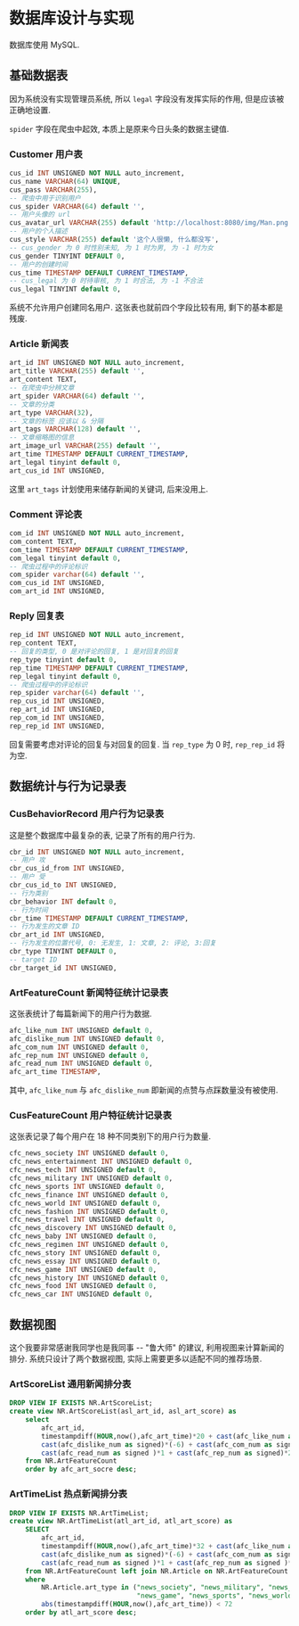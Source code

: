 # 数据库设计与实现

数据库使用 MySQL. 

## 基础数据表

因为系统没有实现管理员系统, 所以 `legal` 字段没有发挥实际的作用, 但是应该被正确地设置. 

`spider` 字段在爬虫中起效, 本质上是原来今日头条的数据主键值. 

### Customer 用户表

``` SQL
cus_id INT UNSIGNED NOT NULL auto_increment,
cus_name VARCHAR(64) UNIQUE,
cus_pass VARCHAR(255),
-- 爬虫中用于识别用户
cus_spider VARCHAR(64) default '',
-- 用户头像的 url
cus_avatar_url VARCHAR(255) default 'http://localhost:8080/img/Man.png',
-- 用户的个人描述
cus_style VARCHAR(255) default '这个人很懒, 什么都没写',
-- cus_gender 为 0 时性别未知, 为 1 时为男, 为 -1 时为女
cus_gender TINYINT DEFAULT 0,
-- 用户的创建时间
cus_time TIMESTAMP DEFAULT CURRENT_TIMESTAMP,
-- cus_legal 为 0 时待审核, 为 1 时合法, 为 -1 不合法
cus_legal TINYINT default 0,
```

系统不允许用户创建同名用户. 这张表也就前四个字段比较有用, 剩下的基本都是残废. 

### Article 新闻表

``` SQL
art_id INT UNSIGNED NOT NULL auto_increment,
art_title VARCHAR(255) default '',
art_content TEXT,
-- 在爬虫中分辨文章
art_spider VARCHAR(64) default '',
-- 文章的分类
art_type VARCHAR(32),
-- 文章的标签 应该以 & 分隔
art_tags VARCHAR(128) default '',
-- 文章缩略图的信息
art_image_url VARCHAR(255) default '',
art_time TIMESTAMP DEFAULT CURRENT_TIMESTAMP,
art_legal tinyint default 0,
art_cus_id INT UNSIGNED,
```
这里 `art_tags` 计划使用来储存新闻的关键词, 后来没用上. 

### Comment 评论表

``` SQL
com_id INT UNSIGNED NOT NULL auto_increment,
com_content TEXT,
com_time TIMESTAMP DEFAULT CURRENT_TIMESTAMP,
com_legal tinyint default 0,
-- 爬虫过程中的评论标识
com_spider varchar(64) default '',
com_cus_id INT UNSIGNED,
com_art_id INT UNSIGNED, 
```

### Reply 回复表

``` SQL
rep_id INT UNSIGNED NOT NULL auto_increment,
rep_content TEXT,
-- 回复的类型, 0 是对评论的回复, 1 是对回复的回复
rep_type tinyint default 0, 
rep_time TIMESTAMP DEFAULT CURRENT_TIMESTAMP,
rep_legal tinyint default 0,
-- 爬虫过程中的评论标识
rep_spider varchar(64) default '',
rep_cus_id INT UNSIGNED,
rep_art_id INT UNSIGNED,
rep_com_id INT UNSIGNED, 
rep_rep_id INT UNSIGNED,
```
回复需要考虑对评论的回复与对回复的回复. 当 `rep_type` 为 0 时, `rep_rep_id` 将为空. 

## 数据统计与行为记录表

### CusBehaviorRecord 用户行为记录表

这是整个数据库中最复杂的表, 记录了所有的用户行为. 
``` SQL
cbr_id INT UNSIGNED NOT NULL auto_increment,
-- 用户 攻
cbr_cus_id_from INT UNSIGNED,
-- 用户 受
cbr_cus_id_to INT UNSIGNED,
-- 行为类别
cbr_behavior INT default 0,
-- 行为时间
cbr_time TIMESTAMP DEFAULT CURRENT_TIMESTAMP,
-- 行为发生的文章 ID
cbr_art_id INT UNSIGNED,
-- 行为发生的位置代号, 0: 无发生, 1: 文章, 2: 评论, 3:回复
cbr_type TINYINT DEFAULT 0,
-- target ID
cbr_target_id INT UNSIGNED,
```

### ArtFeatureCount 新闻特征统计记录表

这张表统计了每篇新闻下的用户行为数据.

``` SQL
afc_like_num INT UNSIGNED default 0,
afc_dislike_num INT UNSIGNED default 0,
afc_com_num INT UNSIGNED default 0,
afc_rep_num INT UNSIGNED default 0,
afc_read_num INT UNSIGNED default 0,
afc_art_time TIMESTAMP,
```
其中, `afc_like_num` 与 `afc_dislike_num` 即新闻的点赞与点踩数量没有被使用. 

### CusFeatureCount 用户特征统计记录表

这张表记录了每个用户在 18 种不同类别下的用户行为数量. 

``` sql
cfc_news_society INT UNSIGNED default 0,
cfc_news_entertainment INT UNSIGNED default 0,
cfc_news_tech INT UNSIGNED default 0,
cfc_news_military INT UNSIGNED default 0,
cfc_news_sports INT UNSIGNED default 0,
cfc_news_finance INT UNSIGNED default 0,
cfc_news_world INT UNSIGNED default 0,
cfc_news_fashion INT UNSIGNED default 0,
cfc_news_travel INT UNSIGNED default 0,
cfc_news_discovery INT UNSIGNED default 0,
cfc_news_baby INT UNSIGNED default 0,
cfc_news_regimen INT UNSIGNED default 0,
cfc_news_story INT UNSIGNED default 0,
cfc_news_essay INT UNSIGNED default 0,
cfc_news_game INT UNSIGNED default 0,
cfc_news_history INT UNSIGNED default 0,
cfc_news_food INT UNSIGNED default 0,
cfc_news_car INT UNSIGNED default 0,
```

## 数据视图

这个我要非常感谢我同学也是我同事 -- "鲁大师" 的建议, 利用视图来计算新闻的排分. 系统只设计了两个数据视图, 实际上需要更多以适配不同的推荐场景. 


### ArtScoreList 通用新闻排分表

``` SQL
DROP VIEW IF EXISTS NR.ArtScoreList;
create view NR.ArtScoreList(asl_art_id, asl_art_score) as
    select
        afc_art_id,
        timestampdiff(HOUR,now(),afc_art_time)*20 + cast(afc_like_num as signed)*4 +
        cast(afc_dislike_num as signed)*(-6) + cast(afc_com_num as signed)*3+
        cast(afc_read_num as signed )*1 + cast(afc_rep_num as signed)*2 as afc_art_socre
    from NR.ArtFeatureCount
    order by afc_art_socre desc;
```
### ArtTimeList 热点新闻排分表

``` SQL
DROP VIEW IF EXISTS NR.ArtTimeList;
create view NR.ArtTimeList(atl_art_id, atl_art_score) as 
    SELECT
        afc_art_id,
        timestampdiff(HOUR,now(),afc_art_time)*32 + cast(afc_like_num as signed)*4 + 
        cast(afc_dislike_num as signed)*(-6) + cast(afc_com_num as signed)*3 + 
        cast(afc_read_num as signed )*1 + cast(afc_rep_num as signed )*2 as atl_art_score
    from NR.ArtFeatureCount left join NR.Article on NR.ArtFeatureCount.afc_art_id = NR.Article.art_id
    where
        NR.Article.art_type in ("news_society", "news_military", "news_finance", "news_entertainment",
                                "news_game", "news_sports", "news_world", "news_tech", "news_car", "news_fashion") and
        abs(timestampdiff(HOUR,now(),afc_art_time)) < 72
    order by atl_art_score desc;
```
